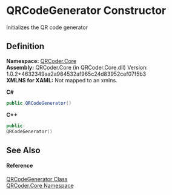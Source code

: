 # QRCodeGenerator Constructor


Initializes the QR code generator



## Definition
**Namespace:** <a href="N_QRCoder_Core.md">QRCoder.Core</a>  
**Assembly:** QRCoder.Core (in QRCoder.Core.dll) Version: 1.0.2+4632349aa2a984532af965c24d83952cef07f5b3  
**XMLNS for XAML:** Not mapped to an xmlns.

**C#**
``` C#
public QRCodeGenerator()
```
**C++**
``` C++
public:
QRCodeGenerator()
```



## See Also


#### Reference
<a href="T_QRCoder_Core_QRCodeGenerator.md">QRCodeGenerator Class</a>  
<a href="N_QRCoder_Core.md">QRCoder.Core Namespace</a>  
